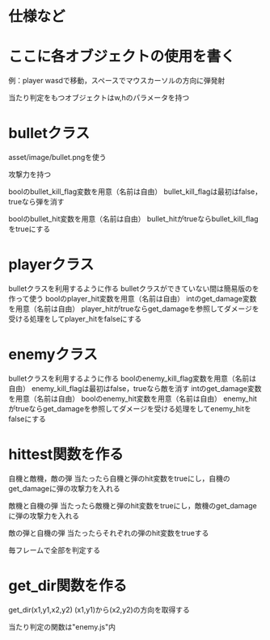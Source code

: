 # 仕様など

# ここに各オブジェクトの使用を書く
例：player wasdで移動，スペースでマウスカーソルの方向に弾発射


当たり判定をもつオブジェクトはw,hのパラメータを持つ

# bulletクラス
asset/image/bullet.pngを使う

攻撃力を持つ

boolのbullet_kill_flag変数を用意（名前は自由）
bullet_kill_flagは最初はfalse，trueなら弾を消す

boolのbullet_hit変数を用意（名前は自由）
bullet_hitがtrueならbullet_kill_flagをtrueにする

# playerクラス
bulletクラスを利用するように作る
bulletクラスができていない間は簡易版のを作って使う
boolのplayer_hit変数を用意（名前は自由）
intのget_damage変数を用意（名前は自由）
player_hitがtrueならget_damageを参照してダメージを受ける処理をしてplayer_hitをfalseにする

# enemyクラス
bulletクラスを利用するように作る
boolのenemy_kill_flag変数を用意（名前は自由）
enemy_kill_flagは最初はfalse，trueなら敵を消す
intのget_damage変数を用意（名前は自由）
boolのenemy_hit変数を用意（名前は自由）
enemy_hitがtrueならget_damageを参照してダメージを受ける処理をしてenemy_hitをfalseにする


# hittest関数を作る
自機と敵機，敵の弾
    当たったら自機と弾のhit変数をtrueにし，自機のget_damageに弾の攻撃力を入れる

敵機と自機の弾
    当たったら敵機と弾のhit変数をtrueにし，敵機のget_damageに弾の攻撃力を入れる

敵の弾と自機の弾
    当たったらそれぞれの弾のhit変数をtrueする

毎フレームで全部を判定する


# get_dir関数を作る
get_dir(x1,y1,x2,y2)
(x1,y1)から(x2,y2)の方向を取得する



当たり判定の関数は"enemy.js"内
